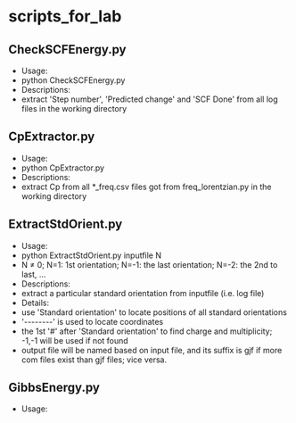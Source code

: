 # scripts_for_lab

## CheckSCFEnergy.py

- Usage:
 - python CheckSCFEnergy.py
- Descriptions:
 - extract 'Step number', 'Predicted change' and 'SCF Done' from all log files in the working directory

## CpExtractor.py

- Usage:
 - python CpExtractor.py
- Descriptions:
 - extract Cp from all \*\_freq.csv files got from freq_lorentzian.py in the working directory

## ExtractStdOrient.py

- Usage:
 - python ExtractStdOrient.py inputfile N
 - N $\neq$ 0; N=1: 1st orientation; N=-1: the last orientation; N=-2: the 2nd to last, ...
- Descriptions:
 - extract a particular standard orientation from inputfile (i.e. log file)
- Details:
 - use 'Standard orientation' to locate positions of all standard orientations
 - '--------' is used to locate coordinates
 - the 1st '#' after 'Standard orientation' to find charge and multiplicity; -1,-1 will be used if not found
 - output file will be named based on input file, and its suffix is gjf if more com files exist than gjf files; vice versa.
 

## GibbsEnergy.py

- Usage:

 
